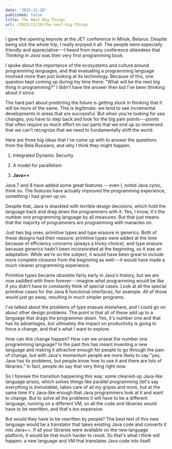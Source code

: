 ```yaml
---
date: '2015-11-20'
published: false
title: The Next Big Things
url: /2015/11/20/the-next-big-things
---
```



I gave the opening keynote at the JET conference in Minsk, Belarus. Despite
being sick the whole trip, I really enjoyed it all. The people were
especially friendly and appreciative---I heard from many conference
attendees that *Thinking in Java* was their very first programming book.

I spoke about the importance of the ecosystems and culture around
programming languages, and that evaluating a programming language involved
more than just looking at its technology. Because of this, one question
kept coming up during my time there: "What will be the next big thing in
programming?" I didn't have the answer then but I've been thinking about
it since.

The hard part about predicting the future is getting stuck in thinking that
it will be more of the same. This is legitimate: we tend to see incremental
developments in areas that are successful. But when you're looking for sea
changes, you have to step back and look for the big pain points---points
that often require so much effort on our parts that we end up so immersed
that we can't recognize that we need to fundamentally shift the world.

Here are three big ideas that I've come up with to answer the questions
from the Bela Russians, and why I think they might happen.

1. Integrated Dynamic Security

2. A model for parallelism

3. **Java++**

Java 7 and 8 have added some great features -- even I, noted Java cynic,
think so. The features have actually improved the programming experience,
something I had given up on.

Despite that, Java is shackled with terrible design decisions, which hold
the language back and drag down the programmers with it. Yes, I know, it's
the number one programming language by all measures. But that just means
that the majority of programmers are programming with manacles on.

Just two big ones: primitive types and type erasure in generics. Both of
these designs had their reasons: primitive types were added at the time
because of efficiency concerns (always a tricky choice), and type erasure
because generics hadn't been incorporated at the beginning, so it was
an adaptation. While we're on the subject, it would have been great to
include more complete closures from the beginning as well---it would have
made a much cleaner programming experience.

Primitive types became obsolete fairly early in Java's history, but we are
now saddled with them forever---imagine what programming would be like if
you didn't have to constantly think of special cases. Look at all the
special primitive cases for the Java 8 functional interfaces, for example.
All of those would just go away, resulting in much simpler programs.

I've talked about the problems of type erasure elsewhere, and I could go
on about other design problems. The point is that all of these add up to
a language that drags the programmer down. Yes, it's number one and that
has its advantages, but ultimately the impact on productivity is going to
force a change, and that's what I want to explore.

How can this change happen? How can we unseat the number one programming
language? In the past this has meant inventing a new language and making
it attractive enough for people to go through the pain of change, but
with Java's momentum people are more likely to say "yes, Java has its
problems, but people know how to use it and there are lots of libraries."
In fact, people do say that very thing right now.

So I foresee the transition happening this way: some cleaned-up Java-like
language arises, which solves things like parallel programming (let's say
everything is immutable), takes care of all my gripes and more, but at the
same time it's Java-like enough that Java programmers look at it and want
to change. But to solve all the problems it will have to be a different
language, running on a different VM, so all the code and libraries would
have to be rewritten, and that's too expensive.

But would they have to be rewritten by people? The best test of this new
language would be a translator that takes existing Java code and converts
it into Java++. If all your libraries were available on the new language
platform, it would be that much harder to resist. So that's what I think
will happen: a new language and VM that translates Java code into itself.